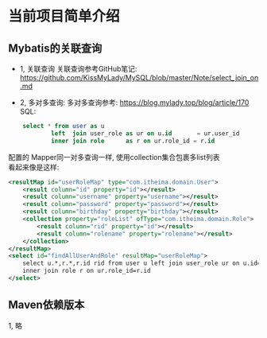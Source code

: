 # 当前项目简单介绍


## Mybatis的关联查询
- 1, 关联查询
关联查询参考GitHub笔记: 
   https://github.com/KissMyLady/MySQL/blob/master/Note/select_join_on.md


- 2, 多对多查询: 
多对多查询参考: https://blog.mylady.top/blog/article/170
SQL:
```sql
    select * from user as u 
            left  join user_role as ur on u.id       = ur.user_id
            inner join role      as r on ur.role_id = r.id
```
 
配置的 Mapper同一对多查询一样, 使用collection集合包裹多list列表     
看起来像是这样: 
```xml
<resultMap id="userRoleMap" type="com.itheima.domain.User">
    <result column="id" property="id"></result>
    <result column="username" property="username"></result>
    <result column="password" property="password"></result>
    <result column="birthday" property="birthday"></result>
    <collection property="roleList" ofType="com.itheima.domain.Role">
        <result column="rid" property="id"></result>
        <result column="rolename" property="rolename"></result>
    </collection>
</resultMap>
<select id="findAllUserAndRole" resultMap="userRoleMap">
    select u.*,r.*,r.id rid from user u left join user_role ur on u.id=ur.user_id
    inner join role r on ur.role_id=r.id
</select>
```



## Maven依赖版本
1, 略